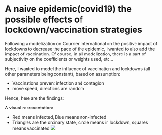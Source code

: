 # A naive epidemic(covid19) the possible effects of lockdown/vaccination strategies

Following a modelization on Courrier International on the positive impact of lockdowns to decrease the pace of the epidemic, i wanted to also add the impact of vaccination.
Of course, in all modelization, there is a part of subjectivity on the coefficients or weights used, etc...  <br />

Here, I wanted to model the influence of vaccination and lockdowns (all other parameters being constant), based on assumption: <br />
- Vaccinations prevent infection and contagion<br />
- move speed, directions are random


 Hence, here are the findings:<br />



A visual representation:<br />
- Red means infected, Blue means non-infected
- Triangles are the ordinary state, circle means in lockdown, squares means vaccinated
![](https://github.com/WAlexandreW/Turtle/blob/main/Covid_20Lockdown_60Vax.gif)

